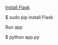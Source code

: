 
[Install Flask](http://flask.pocoo.org/docs/0.12/installation/)

$ sudo pip install Flask

Run app

$ python app.py
